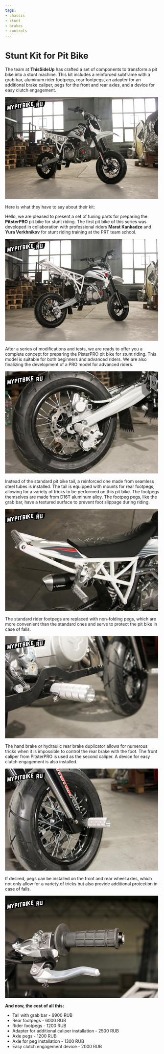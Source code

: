 ```yaml
---
tags:
- chassis
- stunt
- brakes
- controls
---
```


# Stunt Kit for Pit Bike

The team at **ThisSideUp** has crafted a set of components to transform a pit bike into a stunt machine. This kit includes a reinforced subframe with a grab bar, aluminum rider footpegs, rear footpegs, an adapter for an additional brake caliper, pegs for the front and rear axles, and a device for easy clutch engagement.

![Stunt pitbike](../../../static/img/51300d.jpg "Stunt pitbike")

Here is what they have to say about their kit:

Hello, we are pleased to present a set of tuning parts for preparing the **PitsterPRO** pit bike for stunt riding. The first pit bike of this series was developed in collaboration with professional riders **Marat Kankadze** and **Yura Verkhnikov** for stunt riding training at the PRT team school.

![stunt pitbike](../../../static/img/868ecc.jpg "stunt pitbike")

After a series of modifications and tests, we are ready to offer you a complete concept for preparing the PisterPRO pit bike for stunt riding. This model is suitable for both beginners and advanced riders. We are also finalizing the development of a PRO model for advanced riders.

![rear brake duplicator](../../../static/img/5f20bc.jpg "rear brake duplicator")

Instead of the standard pit bike tail, a reinforced one made from seamless steel tubes is installed. The tail is equipped with mounts for rear footpegs, allowing for a variety of tricks to be performed on this pit bike. The footpegs themselves are made from D16T aluminum alloy. The footpeg pegs, like the grab bar, have a textured surface to prevent foot slippage during riding.

![pitbike grab bar](../../../static/img/79db8c.jpg "pitbike grab bar")

The standard rider footpegs are replaced with non-folding pegs, which are more convenient than the standard ones and serve to protect the pit bike in case of falls.

![aluminum rider footpegs](../../../static/img/a6ac0d.jpg "aluminum rider footpegs")

The hand brake or hydraulic rear brake duplicator allows for numerous tricks when it is impossible to control the rear brake with the foot. The front caliper from PitsterPRO is used as the second caliper. A device for easy clutch engagement is also installed.

![pitbike front axle pegs](../../../static/img/6503d2.jpg "pitbike front axle pegs")

If desired, pegs can be installed on the front and rear wheel axles, which not only allow for a variety of tricks but also provide additional protection in case of falls.

![easy clutch engagement device](../../../static/img/5ab9b9.jpg "easy clutch engagement device")

**And now, the cost of all this:**

- Tail with grab bar - 9900 RUB
- Rear footpegs - 6000 RUB
- Rider footpegs - 1200 RUB
- Adapter for additional caliper installation - 2500 RUB
- Axle pegs - 1200 RUB
- Axle for peg installation - 1300 RUB
- Easy clutch engagement device - 2000 RUB
